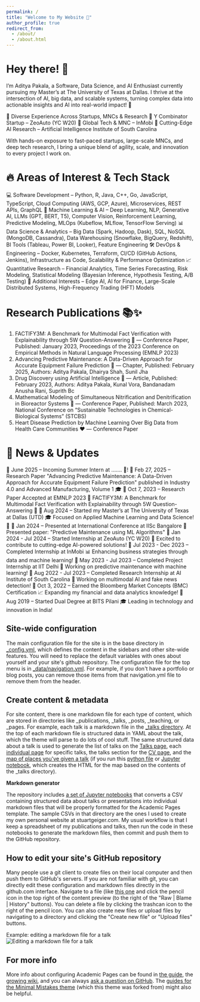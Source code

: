 ```yaml
---
permalink: /
title: "Welcome to My Website 🚀"
author_profile: true
redirect_from: 
  - /about/
  - /about.html
---
```


Hey there! 👋
======
I’m Aditya Pakala, a Software, Data Science, and AI Enthusiast currently pursuing my Master’s at The University of Texas at Dallas. I thrive at the intersection of AI, big data, and scalable systems, turning complex data into actionable insights and AI into real-world impact! 🚀

🔹 Diverse Experience Across Startups, MNCs & Research
🚀 Y Combinator Startup – ZeoAuto (YC W20)
🏢 Global Tech & MNC – InMobi
🔬 Cutting-Edge AI Research – Artificial Intelligence Institute of South Carolina

With hands-on exposure to fast-paced startups, large-scale MNCs, and deep tech research, I bring a unique blend of agility, scale, and innovation to every project I work on.

🔥 Areas of Interest & Tech Stack
======
💻 Software Development – Python, R, Java, C++, Go, JavaScript, TypeScript, Cloud Computing (AWS, GCP, Azure), Microservices, REST APIs, GraphQL
🧠 Machine Learning & AI – Deep Learning, NLP, Generative AI, LLMs (GPT, BERT, T5), Computer Vision, Reinforcement Learning, Predictive Modeling, MLOps (Kubeflow, MLflow, TensorFlow Serving)
📊 Data Science & Analytics – Big Data (Spark, Hadoop, Dask), SQL, NoSQL (MongoDB, Cassandra), Data Warehousing (Snowflake, BigQuery, Redshift), BI Tools (Tableau, Power BI, Looker), Feature Engineering
🛠️ DevOps & Engineering – Docker, Kubernetes, Terraform, CI/CD (GitHub Actions, Jenkins), Infrastructure as Code, Scalability & Performance Optimization
📈 Quantitative Research – Financial Analytics, Time Series Forecasting, Risk Modeling, Statistical Modeling (Bayesian Inference, Hypothesis Testing, A/B Testing)
🚀 Additional Interests – Edge AI, AI for Finance, Large-Scale Distributed Systems, High-Frequency Trading (HFT) Models

Research Publications 📚✨
======
1. FACTIFY3M: A Benchmark for Multimodal Fact Verification with Explainability through 5W Question-Answering 📄 — Conference Paper, Published: January 2023, Proceedings of the 2023 Conference on Empirical Methods in Natural Language Processing (EMNLP 2023)
2. Advancing Predictive Maintenance: A Data-Driven Approach for Accurate Equipment Failure Prediction 🔧 — Chapter, Published: February 2025, Authors: Aditya Pakala, Dhairya Shah, Sunil Jha
3. Drug Discovery using Artificial Intelligence 💊 — Article, Published: February 2023, Authors: Aditya Pakala, Kunal Vora, Bandanadam Anusha Rani, Suprith Bc
4. Mathematical Modeling of Simultaneous Nitrification and Denitrification in Bioreactor Systems 🧪 — Conference Paper, Published: March 2023, National Conference on “Sustainable Technologies in Chemical-Biological Systems” (STCBS)
5. Heart Disease Prediction by Machine Learning Over Big Data from Health Care Communities ❤️ — Conference Paper

📢 News & Updates
======
📌 June 2025 – Incoming Summer Intern at ....... 🎉!
📌 Feb 27, 2025 – Research Paper "Advancing Predictive Maintenance: A Data-Driven Approach for Accurate Equipment Failure Prediction" published in Industry 4.0 and Advanced Manufacturing, Volume 1 🎓
📌 Oct 7, 2023 – Research Paper Accepted at EMNLP 2023 🎉 FACTIFY3M: A Benchmark for Multimodal Fact Verification with Explainability through 5W Question-Answering 📖
📌 Aug 2024 – Started my Master’s at The University of Texas at Dallas (UTD) 🎓 Focused on Applied Machine Learning and Data Science! 🧠
📌 Jan 2024 – Presented at International Conference at IISc Bangalore 📍 Presented paper: "Predictive Maintenance using ML Algorithms"
📌 Jan 2024 - Jul 2024 – Started Internship at ZeoAuto (YC W20) 🚀 Excited to contribute to cutting-edge AI-powered solutions!
📌 Jul 2023 - Dec 2023 – Completed Internship at InMobi 📊 Enhancing business strategies through data and machine learning!
📌 May 2023 - Jul 2023 – Completed Project Internship at IIT Delhi 🔬 Working on predictive maintenance with machine learning!
📌 Aug 2022 - Jul 2023 – Completed Research Internship at AI Institute of South Carolina 🔬 Working on multimodal AI and fake news detection!
📌 Oct 3, 2022 – Earned the Bloomberg Market Concepts (BMC) Certification 📈 Expanding my financial and data analytics knowledge!
📌 Aug 2019 – Started Dual Degree at BITS Pilani 🎓 Leading in technology and innovation in India!

Site-wide configuration
------
The main configuration file for the site is in the base directory in [_config.yml](https://github.com/academicpages/academicpages.github.io/blob/master/_config.yml), which defines the content in the sidebars and other site-wide features. You will need to replace the default variables with ones about yourself and your site's github repository. The configuration file for the top menu is in [_data/navigation.yml](https://github.com/academicpages/academicpages.github.io/blob/master/_data/navigation.yml). For example, if you don't have a portfolio or blog posts, you can remove those items from that navigation.yml file to remove them from the header. 

Create content & metadata
------
For site content, there is one markdown file for each type of content, which are stored in directories like _publications, _talks, _posts, _teaching, or _pages. For example, each talk is a markdown file in the [_talks directory](https://github.com/academicpages/academicpages.github.io/tree/master/_talks). At the top of each markdown file is structured data in YAML about the talk, which the theme will parse to do lots of cool stuff. The same structured data about a talk is used to generate the list of talks on the [Talks page](https://academicpages.github.io/talks), each [individual page](https://academicpages.github.io/talks/2012-03-01-talk-1) for specific talks, the talks section for the [CV page](https://academicpages.github.io/cv), and the [map of places you've given a talk](https://academicpages.github.io/talkmap.html) (if you run this [python file](https://github.com/academicpages/academicpages.github.io/blob/master/talkmap.py) or [Jupyter notebook](https://github.com/academicpages/academicpages.github.io/blob/master/talkmap.ipynb), which creates the HTML for the map based on the contents of the _talks directory).

**Markdown generator**

The repository includes [a set of Jupyter notebooks](https://github.com/academicpages/academicpages.github.io/tree/master/markdown_generator
) that converts a CSV containing structured data about talks or presentations into individual markdown files that will be properly formatted for the Academic Pages template. The sample CSVs in that directory are the ones I used to create my own personal website at stuartgeiger.com. My usual workflow is that I keep a spreadsheet of my publications and talks, then run the code in these notebooks to generate the markdown files, then commit and push them to the GitHub repository.

How to edit your site's GitHub repository
------
Many people use a git client to create files on their local computer and then push them to GitHub's servers. If you are not familiar with git, you can directly edit these configuration and markdown files directly in the github.com interface. Navigate to a file (like [this one](https://github.com/academicpages/academicpages.github.io/blob/master/_talks/2012-03-01-talk-1.md) and click the pencil icon in the top right of the content preview (to the right of the "Raw | Blame | History" buttons). You can delete a file by clicking the trashcan icon to the right of the pencil icon. You can also create new files or upload files by navigating to a directory and clicking the "Create new file" or "Upload files" buttons. 

Example: editing a markdown file for a talk
![Editing a markdown file for a talk](/images/editing-talk.png)

For more info
------
More info about configuring Academic Pages can be found in [the guide](https://academicpages.github.io/markdown/), the [growing wiki](https://github.com/academicpages/academicpages.github.io/wiki), and you can always [ask a question on GitHub](https://github.com/academicpages/academicpages.github.io/discussions). The [guides for the Minimal Mistakes theme](https://mmistakes.github.io/minimal-mistakes/docs/configuration/) (which this theme was forked from) might also be helpful.
